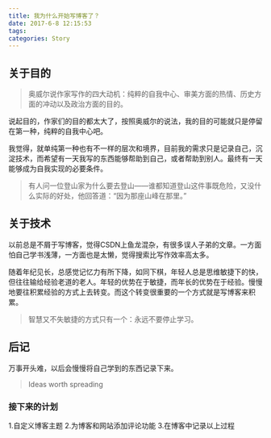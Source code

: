 ```yaml
---
title: 我为什么开始写博客了？
date: 2017-6-8 12:15:53
tags: 
categories: Story
---
```



## 关于目的
> 奥威尔说作家写作的四大动机：纯粹的自我中心、审美方面的热情、历史方面的冲动以及政治方面的目的。

说起目的，作家们的目的都太大了，按照奥威尔的说法，我的目的可能就只是停留在第一种，纯粹的自我中心吧。

我觉得，就单纯第一种也有不一样的层次和境界，目前我的需求只是记录自己，沉淀技术，而希望有一天我写的东西能够帮助到自己，或者帮助到别人。最终有一天能够成为自我实现的必要条件。

> 有人问一位登山家为什么要去登山——谁都知道登山这件事既危险，又没什么实际的好处，他回答道：“因为那座山峰在那里。”

<!--more-->

## 关于技术
以前总是不屑于写博客，觉得CSDN上鱼龙混杂，有很多误人子弟的文章。一方面怕自己学书浅薄，一方面也是太懒，觉得搜索比写作效率高太多。

随着年纪见长，总感觉记忆力有所下降，如同下棋，年轻人总是思维敏捷下的快，但往往输给经验老道的老人。年轻的优势在于敏捷，而年长的优势在于经验。慢慢地要往积累经验的方式上去转变。而这个转变很重要的一个方式就是写博客来积累。

> 智慧又不失敏捷的方式只有一个：永远不要停止学习。

## 后记
万事开头难，以后会慢慢将自己学到的东西记录下来。
> Ideas worth spreading

### 接下来的计划
1.自定义博客主题
2.为博客和网站添加评论功能
3.在博客中记录以上过程